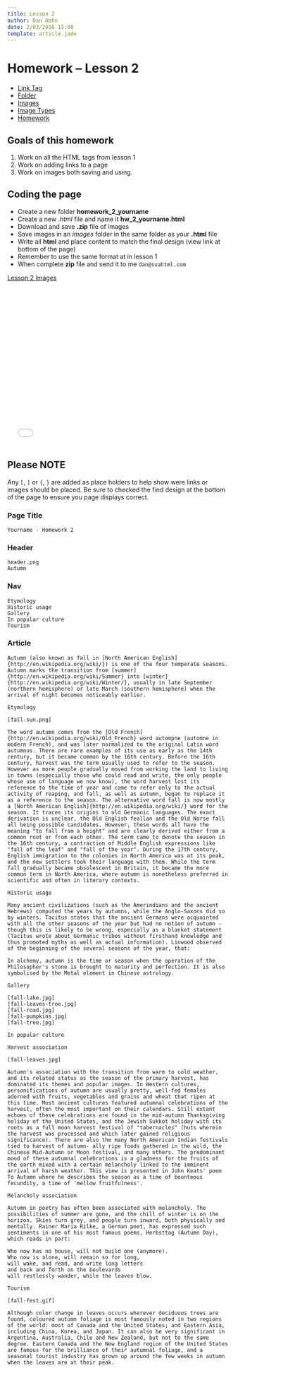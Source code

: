 ```yaml
---
title: Lesson 2
author: Dan Hahn
date: 2/03/2016 15:00
template: article.jade
---
```


# Homework – Lesson 2

* [Link Tag]()
* [Folder](folders.html)
* [Images](images.html)
* [Image Types](image-types.html)
* [Homework](homework.html)

## Goals of this homework

1. Work on all the HTML tags from lesson 1
2. Work on adding links to a page
3. Work on images both saving and using.

## Coding the page

* Create a new folder **homework_2_yourname**
* Create a new *.html* file and name it **hw_2_yourname.html**
* Download and save **.zip** file of images
* Save images in an *images* folder in the same folder as your **.html** file
* Write all **html** and place content to match the final design (view link at bottom of the page)
* Remember to use the same format at in lesson 1
* When complete **zip** file and send it to me `dan@svahtml.com`

[Lesson 2 Images](lesson2-images.zip)

<iframe width="640" height="360" src="//www.youtube.com/embed/4eRy8eeq0og" frameborder="0" allowfullscreen></iframe>

## Please NOTE

Any `[`, `]` or `{`, `}` are added as place holders to help show were links or images should be placed.  Be sure to checked the find design at the bottom of the page to ensure you page displays correct.

### Page Title

	Yourname - Homework 2

### Header

	header.png
	Autumn

### Nav

	Etymology
    Historic usage
    Gallery
    In popular culture
    Tourism

### Article

	Autumn (also known as fall in [North American English]{http://en.wikipedia.org/wiki/}) is one of the four temperate seasons. Autumn marks the transition from [summer]{http://en.wikipedia.org/wiki/Summer} into [winter]{http://en.wikipedia.org/wiki/Winter/}, usually in late September (northern hemisphere) or late March (southern hemisphere) when the arrival of night becomes noticeably earlier.

    Etymology

    [fall-sun.png]

    The word autumn comes from the [Old French]{http://en.wikipedia.org/wiki/Old_French} word autompne (automne in modern French), and was later normalized to the original Latin word autumnus. There are rare examples of its use as early as the 14th century, but it became common by the 16th century. Before the 16th century, harvest was the term usually used to refer to the season. However as more people gradually moved from working the land to living in towns (especially those who could read and write, the only people whose use of language we now know), the word harvest lost its reference to the time of year and came to refer only to the actual activity of reaping, and fall, as well as autumn, began to replace it as a reference to the season. The alternative word fall is now mostly a [North American English]{http://en.wikipedia.org/wiki/} word for the season. It traces its origins to old Germanic languages. The exact derivation is unclear, the Old English feallan and the Old Norse fall all being possible candidates. However, these words all have the meaning "to fall from a height" and are clearly derived either from a common root or from each other. The term came to denote the season in the 16th century, a contraction of Middle English expressions like "fall of the leaf" and "fall of the year". During the 17th century, English immigration to the colonies in North America was at its peak, and the new settlers took their language with them. While the term fall gradually became obsolescent in Britain, it became the more common term in North America, where autumn is nonetheless preferred in scientific and often in literary contexts.

    Historic usage

    Many ancient civilizations (such as the Amerindians and the ancient Hebrews) computed the years by autumns, while the Anglo-Saxons did so by winters. Tacitus states that the ancient Germans were acquainted with all the other seasons of the year but had no notion of autumn - though this is likely to be wrong, especially as a blanket statement (Tacitus wrote about Germanic tribes without firsthand knowledge and thus promoted myths as well as actual information). Linwood observed of the beginning of the several seasons of the year, that:

    In alchemy, autumn is the time or season when the operation of the Philosopher's stone is brought to maturity and perfection. It is also symbolised by the Metal element in Chinese astrology.

    Gallery

    [fall-lake.jpg]
    [fall-leaves-tree.jpg]
    [fall-road.jpg]
    [fall-pumpkins.jpg]
    [fall-tree.jpg]

    In popular culture

    Harvest association

    [fall-leaves.jpg]

    Autumn's association with the transition from warm to cold weather, and its related status as the season of the primary harvest, has dominated its themes and popular images. In Western cultures, personifications of autumn are usually pretty, well-fed females adorned with fruits, vegetables and grains and wheat that ripen at this time. Most ancient cultures featured autumnal celebrations of the harvest, often the most important on their calendars. Still extant echoes of these celebrations are found in the mid-autumn Thanksgiving holiday of the United States, and the Jewish Sukkot holiday with its roots as a full moon harvest festival of "tabernacles" (huts wherein the harvest was processed and which later gained religious significance). There are also the many North American Indian festivals tied to harvest of autumn- ally ripe foods gathered in the wild, the Chinese Mid-Autumn or Moon festival, and many others. The predominant mood of these autumnal celebrations is a gladness for the fruits of the earth mixed with a certain melancholy linked to the imminent arrival of harsh weather. This view is presented in John Keats' poem To Autumn where he describes the season as a time of bounteous fecundity, a time of 'mellow fruitfulness'.

    Melancholy association

    Autumn in poetry has often been associated with melancholy. The possibilities of summer are gone, and the chill of winter is on the horizon. Skies turn grey, and people turn inward, both physically and mentally. Rainer Maria Rilke, a German poet, has expressed such sentiments in one of his most famous poems, Herbsttag (Autumn Day), which reads in part:

    Who now has no house, will not build one (anymore).
    Who now is alone, will remain so for long,
    will wake, and read, and write long letters
    and back and forth on the boulevards
    will restlessly wander, while the leaves blow.

    Tourism

	[fall-fest.gif]

    Although color change in leaves occurs wherever deciduous trees are found, coloured autumn foliage is most famously noted in two regions of the world: most of Canada and the United States; and Eastern Asia, including China, Korea, and Japan. It can also be very significant in Argentina, Australia, Chile and New Zealand, but not to the same degree. Eastern Canada and the New England region of the United States are famous for the brilliance of their autumnal foliage, and a seasonal tourist industry has grown up around the few weeks in autumn when the leaves are at their peak.

<div class="homework-view" data-lesson="lesson2"></div>